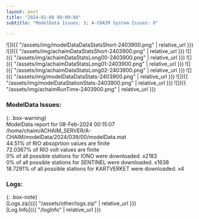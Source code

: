 ```yaml
---
layout: post
title: "2024-02-08 00:00:00"
subtitle: "ModelData Issues: 5; A-CHAIM System Issues: 0"

---
```


![]({{ "/assets/img/modelDataDataStatsShort-2403900.png" | relative_url }})
![]({{ "/assets/img/achaimDataStatsShort-2403900.png" | relative_url }})
![]({{ "/assets/img/achaimDataStatsLong00-2403900.png" | relative_url }})
![]({{ "/assets/img/achaimDataStatsLong01-2403900.png" | relative_url }})
![]({{ "/assets/img/achaimDataStatsLong02-2403900.png" | relative_url }})
![]({{ "/assets/img/modelDataDataStats-2403900.png" | relative_url }})
![]({{ "/assets/img/modelDataStationStats-2403900.png" | relative_url }})
![]({{ "/assets/img/achaimRunTime-2403900.png" | relative_url }})


### ModelData Issues:  
  
{: .box-warning}  
 ModelData report for 08-Feb-2024 00:15:07   
 /home/chaim/ACHAIM_SERVER/A-CHAIM/modelData/2024/039/00/modelData.mat   
 44.51% of RIO absoprtion values are finite   
 72.0367% of RIO volt values are finite   
 0% of all possible stations for IONO were downloaded. x2183   
 0% of all possible stations for SENTINEL were downloaded. x1638   
 18.7291% of all possible stations for KARTVERKET were downloaded. x4   
  


### Logs:  
  
{: .box-note}  
[Logs.zip]({{ "/assets/other/logs.zip" | relative_url }})  
[Log Info]({{ "/logInfo" | relative_url }})  
